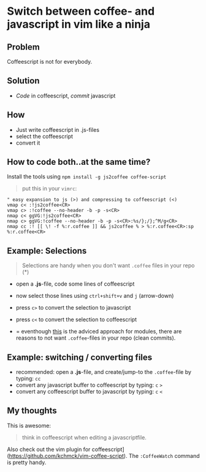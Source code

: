 Switch between coffee- and javascript in vim like a ninja
=========================================================

## Problem

Coffeescript is not for everybody.

## Solution 

* _Code_ in coffeescript, _commit_ javascript 

## How

* Just write coffeescript in .js-files
* select the coffeescript
* convert it 

## How to code both..at the same time?

Install the tools using `npm install -g js2coffee coffee-script` 

> put this in your `vimrc`:

    " easy expansion to js (>) and compressing to coffeescript (<)
    vmap c< :!js2coffee<CR>
    vmap c> :!coffee --no-header -b -p -s<CR>
    nmap c< ggVG:!js2coffee<CR>
    nmap c> ggVG:!coffee --no-header -b -p -s<CR>:%s/};/};^M/g<CR> 
    nmap cc :! [[ \! -f %:r.coffee ]] && js2coffee % > %:r.coffee<CR>:sp %:r.coffee<CR>                                                                                                               
## Example: Selections 

> Selections are handy when you don't want `.coffee` files in your repo (*)

* open a __.js__-file, code some lines of coffeescript 
* now select those lines using `ctrl+shift+v` and `j` (arrow-down)
* press `c>` to convert the selection to javascript
* press `c<` to convert the selection to coffeescript 

* = eventhough [this](http://stackoverflow.com/questions/13645824/can-i-write-npm-package-in-coffeescript) is the adviced approach for modules, there are reasons to not want `.coffee`-files in your repo (clean commits).

## Example: switching / converting files

* recommended: open a __.js__-file, and create/jump-to the `.coffee`-file by typing: `cc`
* convert any javascript buffer to coffeescript by typing: `c` `>`
* convert any coffeescript buffer to javascript by typing: `c` `<`

## My thoughts 

This is awesome:

> think in coffeescript when editing a javascriptfile.

Also check out the vim plugin for coffeescript](https://github.com/kchmck/vim-coffee-script).
The `:CoffeeWatch` command is pretty handy.
